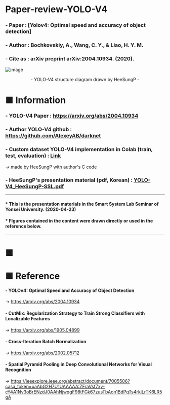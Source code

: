 # Paper-review-YOLO-V4

### - Paper : [Yolov4: Optimal speed and accuracy of object detection]
### - Author : Bochkovskiy, A., Wang, C. Y., & Liao, H. Y. M.
### - Cite as : arXiv preprint arXiv:2004.10934. (2020).


![image](https://user-images.githubusercontent.com/67678405/119102035-92551200-ba54-11eb-8f7f-97a55e0e54f3.png)
<div style="text" align="center"> - YOLO-V4 structure diagram drawn by HeeSungP - </div>

# ■ Information

### - YOLO-V4 Paper : https://arxiv.org/abs/2004.10934
### - Author YOLO-V4 github : https://github.com/AlexeyAB/darknet
### - Custom dataset  YOLO-V4 implementation in Colab (train, test, evaluation) : [Link][1]
 -> made by HeeSungP with author's C code
### - HeeSungP's presentation material (pdf, Korean) : [YOLO-V4_HeeSungP-SSL.pdf](https://github.com/HeeSungP/Paper-review-YOLO-V4/files/6526067/YOLO-V4_HeeSungP-SSL.pdf)

---
#### * This is the presentation materials in the Smart System Lab Seminar of Yonsei University. (2020-04-23)
#### * FIgures contained in the content were drawn directly or used in the reference below.
---

# ■ 






# ■ Reference
#### - YOLOv4: Optimal Speed and Accuracy of Object Detection
 -> https://arxiv.org/abs/2004.10934
#### - CutMix: Regularization Strategy to Train Strong Classifiers with Localizable Features
 -> https://arxiv.org/abs/1905.04899
#### - Cross-Iteration Batch Normalization
 -> https://arxiv.org/abs/2002.05712
#### - Spatial Pyramid Pooling in Deep Convolutional Networks for Visual Recognition
 -> https://ieeexplore.ieee.org/abstract/document/7005506?casa_token=uaAbG2H7U1UAAAAA:ZFraVsf7xy-cY4A1Nv3oBrENzdJ0AAhNjwqgF98tFGk67zusTbAon1BdPqTs4rkiLrTK6LR5gA


[1]:https://colab.research.google.com/drive/1pW_32rglHUImXLlqcqrkWnejhn3wwu4M?usp=sharing
